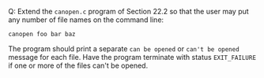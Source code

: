 Q: Extend the `canopen.c` program of Section 22.2 so that the user may put any
number of file names on the command line:

```
canopen foo bar baz
```

The program should print a separate `can be opened` or `can't be opened` message
for each file. Have the program terminate with status `EXIT_FAILURE` if one or
more of the files can't be opened.
